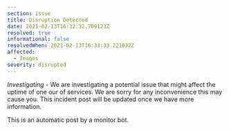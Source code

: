 ```yaml
---
section: issue
title: Disruption Detected
date: 2021-02-13T16:32:32.709123Z
resolved: true
informational: false
resolvedWhen: 2021-02-13T16:33:33.221032Z
affected:
  - Images
severity: disrupted
---
```

*Investigating* - We are investigating a potential issue that might affect the uptime of one our of services. We are sorry for any inconvenience this may cause you. This incident post will be updated once we have more information.

This is an automatic post by a monitor bot.
        